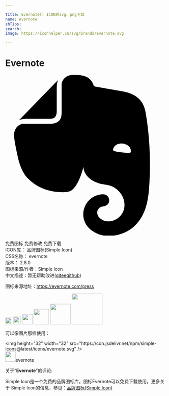 ```yaml
---

title: Evernote() ICON转svg、png下载
name: evernote
zhTips: 
search: 
image: https://iconhelper.cn/svg/brands/evernote.svg

---
```


# Evernote  <small style="font-size: 60%;font-weight: 100"></small>

<div id="svg" class="svg-wrap">
<svg role="img" viewBox="0 0 24 24" xmlns="http://www.w3.org/2000/svg"><title>Evernote icon</title><path d="M7.692 5.445c0 .239-.02.637-.256.895-.257.24-.652.259-.888.259H4.022c-.73 0-1.165 0-1.46.04-.159.02-.356.1-.455.14-.04.019-.04 0-.02-.02L7.85.848c.02-.02.04-.02.02.02-.04.099-.118.298-.138.457-.04.298-.04.736-.04 1.472v2.647zm5.348 17.869c-.67-.438-1.026-1.015-1.164-1.373a2.924 2.924 0 0 1-.217-1.095 3.007 3.007 0 0 1 3-3.004c.493 0 .888.398.888.895a.88.88 0 0 1-.454.776c-.099.06-.237.1-.336.12-.098.02-.473.06-.65.218-.198.16-.356.418-.356.697 0 .298.118.577.316.776.355.358.829.557 1.342.557a2.436 2.436 0 0 0 2.427-2.447c0-1.214-.809-2.289-1.875-2.766-.158-.08-.414-.14-.651-.2a8.04 8.04 0 0 0-.592-.099c-.829-.1-2.901-.756-3.04-2.606 0 0-.611 2.785-1.835 3.541-.118.06-.276.12-.454.16-.177.04-.374.06-.434.06-1.993.119-4.105-.518-5.565-2.03 0 0-.987-.816-1.5-3.104-.118-.558-.355-1.553-.493-2.488-.06-.338-.08-.597-.099-.836 0-.975.592-1.631 1.342-1.73h4.026c.69 0 1.086-.18 1.342-.419.336-.318.415-.776.415-1.313v-4.08-.118C8.52.669 9.173.052 10.139.052h.474c.197 0 .434.02.651.04.158.02.296.06.533.12 1.204.298 1.46 1.532 1.46 1.532s2.27.398 3.415.597c1.085.199 3.77.378 4.282 3.104 1.204 6.487.474 12.775.415 12.775-.849 6.129-5.901 5.83-5.901 5.83a4.1 4.1 0 0 1-2.428-.736zm4.54-13.034c-.652-.06-1.204.2-1.402.697-.04.1-.079.219-.059.278.02.06.06.08.099.1.237.12.631.179 1.204.239.572.06.967.1 1.223.06.04 0 .08-.02.119-.08.04-.06.02-.18.02-.279-.06-.537-.553-.935-1.204-1.015z"/></svg>
</div>
<detail full-name='evernote'></detail>

<div class="detail-page">
<p>
<span><span class="badge-success badge">免费图标</span> <span class="badge-success badge">免费修改</span>  <span class="badge-success badge">免费下载</span> </span>
<br/>
<span>
ICON库：
<span class="badge-secondary badge">品牌图标(Simple Icon)</span> 
</span>
<br/>
<span>
CSS名称：
<span class="badge-secondary badge">evernote</span> 
</span>

<br/>
<span>
版本：
<span class="badge-secondary badge">2.8.0</span> 
</span>
<br/>
<span>图标来源/作者：<span class="badge-light badge">Simple Icon</span></span> 
<br/>
<span class="zh-detail">中文描述：暂无<span class="help-link"><span>帮助改进</span>(<a href="https://gitee.com/liuwave/icon-helper/edit/master/json/brands/evernote.json" target="_blank" rel="noopener noreferrer">gitee</a><a href="https://github.com/liuwave/icon-helper/edit/master/json/brands/evernote.json" target="_blank" rel="noopener noreferrer">github</a></span>)</span><br/>
</p>
</div><div class="description description alert alert-light"><p>图标来源地址：<a href="https://evernote.com/press" target="_blank" rel="noopener noreferrer">https://evernote.com/press</a></p></div>
<div class="alert alert-dark">
<img height="21" width="21" src="https://cdn.jsdelivr.net/npm/simple-icons@latest/icons/evernote.svg" />
<img height="24" width="24" src="https://cdn.jsdelivr.net/npm/simple-icons@latest/icons/evernote.svg" />
<img height="32" width="32" src="https://cdn.jsdelivr.net/npm/simple-icons@latest/icons/evernote.svg" />
<img height="48" width="48" src="https://cdn.jsdelivr.net/npm/simple-icons@latest/icons/evernote.svg" />
<img height="64" width="64" src="https://cdn.jsdelivr.net/npm/simple-icons@latest/icons/evernote.svg" />
<img height="96" width="96" src="https://cdn.jsdelivr.net/npm/simple-icons@latest/icons/evernote.svg" />

</div>
<div>
  <p>可以像图片那样使用：    
  </p>
  <div class="alert alert-primary" style="font-size: 14px">
    &lt;img height="32" width="32" src="https://cdn.jsdelivr.net/npm/simple-icons@latest/icons/evernote.svg" /&gt;
    <copy-btn content='<img height="32" width="32" src="https://cdn.jsdelivr.net/npm/simple-icons@latest/icons/evernote.svg" />'></copy-btn>
  </div>
  <div class="alert alert-secondary">
    <img height="32" width="32" src="https://cdn.jsdelivr.net/npm/simple-icons@latest/icons/evernote.svg" />evernote
    <copy-btn content="evernote" btn-title="复制图标名称"></copy-btn>
  </div>
</div>
<div class="icon-detail__container">
<p>关于“<b>Evernote</b>”的评论:</p>
</div>
<Vssue title="关于“Evernote”的评论" />
<div><p>Simple Icon是一个免费的品牌图标库。图标Evernote可以免费下载使用。更多关于  Simple Icon的信息，参见：<a target="_blank" href="https://iconhelper.cn/brands.html">品牌图标(Simple Icon)</a>
</p></div>

